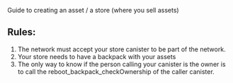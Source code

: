 Guide to creating an asset / a store (where you sell assets)

## Rules:
1. The network must accept your store canister to be part of the network.
2. Your store needs to have a backpack with your assets
3. The only way to know if the person calling your canister is the owner is to call the reboot_backpack_checkOwnership of the caller canister.
